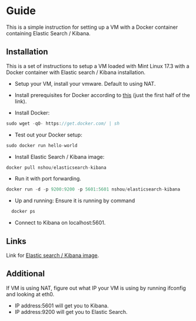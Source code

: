 # Guide

This is a simple instruction for setting up a VM with a Docker container
containing Elastic Search / Kibana.

## Installation

This is a set of instructions to setup a VM loaded with Mint Linux 17.3
with a Docker container with Elastic search / Kibana installation.

*   Setup your VM, install your vmware. Default to using NAT.

*   Install prerequisites for Docker according to
[this](https://docs.docker.com/engine/installation/linux/debian/#debian-jessie-80-64-bit)
(just the first half of the link).

*   Install Docker:

```js
sudo wget -qO- https://get.docker.com/ | sh
```

*   Test out your Docker setup:

```js
sudo docker run hello-world
```

*   Install Elastic Search / Kibana image:

```js
docker pull nshou/elasticsearch-kibana
```

*   Run it with port forwarding.

```js
docker run -d -p 9200:9200 -p 5601:5601 nshou/elasticsearch-kibana
```

*   Up and running:
Ensure it is running by command

```js
  docker ps
```

*   Connect to Kibana on localhost:5601.

## Links

Link for [Elastic search / Kibana image](https://hub.docker.com/r/nshou/elasticsearch-kibana/).

## Additional

If VM is using NAT, figure out what IP your VM is using by running
ifconfig and looking at eth0.

*   IP address:5601 will get you to Kibana.
*   IP address:9200 will get you to Elastic Search.
